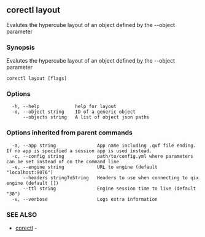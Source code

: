 ## corectl layout

Evalutes the hypercube layout of an object defined by the --object parameter

### Synopsis

Evalutes the hypercube layout of an object defined by the --object parameter

```
corectl layout [flags]
```

### Options

```
  -h, --help             help for layout
  -o, --object string    ID of a generic object
      --objects string   A list of object json paths
```

### Options inherited from parent commands

```
  -a, --app string               App name including .qvf file ending. If no app is specified a session app is used instead.
  -c, --config string            path/to/config.yml where parameters can be set instead of on the command line
  -e, --engine string            URL to engine (default "localhost:9076")
      --headers stringToString   Headers to use when connecting to qix engine (default [])
      --ttl string               Engine session time to live (default "30")
  -v, --verbose                  Logs extra information
```

### SEE ALSO

* [corectl](corectl.md)	 - 

